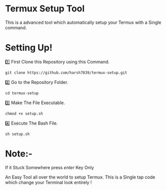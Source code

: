 # Termux Setup Tool
This is a advanced tool
which automatically setup your Termux
with a Single command.

# Setting Up!
1️⃣ First Clone this Repository using this Command.
```shell
git clone https://github.com/harsh7839/termux-setup.git
```

2️⃣ Go to the Repository Folder.
```shell
cd termux-setup
```

3️⃣ Make The File Executable.
```shell
chmod +x setup.sh
```

4️⃣ Execute The Bash File.
```shell
sh setup.sh
```

# Note:-
If it Stuck Somewhere press *enter*
Key Only

An Easy Tool all over the world to setup Termux.
This is a Single tap code which change your Terminal look entirely !

